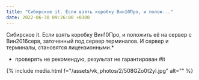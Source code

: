 ```yaml
---
title: "Сибирское it. Если взять коробку Вин10Про, и полож..."
date: 2022-06-30 09:26:00 +0300
---
```


Сибирское it. Если взять коробку Вин10Про, и положить её на сервер с Вин2016серв, заточенный под сервер терминалов. И сервер и терминалы, становятся лицензионными.*
* проверять не рекомендую, результат не гарантирован
#it

{% include media.html f="/assets/vk_photos/2/508GZo0t2yI.jpg" alt="" %}
